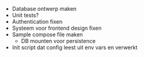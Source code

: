 - Database ontwerp maken
- Unit tests?
- Authentication fixen
- Systeem voor frontend design fixen
- Sample compose file maken
	- DB mounten voor persistence
- Init script dat config leest uit env vars en verwerkt